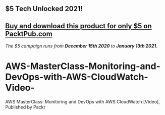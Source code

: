 ## $5 Tech Unlocked 2021!
[Buy and download this product for only $5 on PacktPub.com](https://www.packtpub.com/)
-----
*The $5 campaign         runs from __December 15th 2020__ to __January 13th 2021.__*

# AWS-MasterClass-Monitoring-and-DevOps-with-AWS-CloudWatch-Video-
AWS MasterClass: Monitoring and DevOps with AWS CloudWatch [Video], Published by Packt
